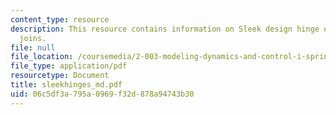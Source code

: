 ```yaml
---
content_type: resource
description: This resource contains information on Sleek design hinge on strong rotary
  joins.
file: null
file_location: /coursemedia/2-003-modeling-dynamics-and-control-i-spring-2005/06c5df3a795a0969f32d878a94743b30_sleekhinges_md.pdf
file_type: application/pdf
resourcetype: Document
title: sleekhinges_md.pdf
uid: 06c5df3a-795a-0969-f32d-878a94743b30
---
```

